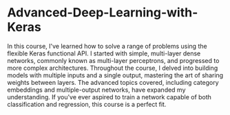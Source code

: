 # Advanced-Deep-Learning-with-Keras

In this course, I've learned how to solve a range of problems using the flexible Keras functional API. I started with simple, multi-layer dense networks, commonly known as multi-layer perceptrons, and progressed to more complex architectures. Throughout the course, I delved into building models with multiple inputs and a single output, mastering the art of sharing weights between layers. The advanced topics covered, including category embeddings and multiple-output networks, have expanded my understanding. If you've ever aspired to train a network capable of both classification and regression, this course is a perfect fit.
